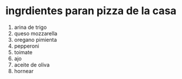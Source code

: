 # ingrdientes paran pizza de la casa

1. arina de trigo 
2. queso mozzarella 
3. oregano pimienta 
4. pepperoni
5. toimate
6. ajo
7. aceite de oliva 
10. hornear